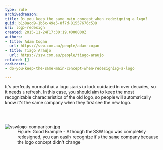```yaml
---
type: rule
archivedreason: 
title: Do you keep the same main concept when redesigning a logo?
guid: b1b8acd9-1b5c-49e5-8f7d-81557676c508
uri: logo-redesign
created: 2015-11-24T17:30:19.0000000Z
authors:
- title: Adam Cogan
  url: https://ssw.com.au/people/adam-cogan
- title: Tiago Araujo
  url: https://ssw.com.au/people/tiago-araujo
related: []
redirects:
- do-you-keep-the-same-main-concept-when-redesigning-a-logo

---
```



<p>It's perfectly normal that a logo starts to look outdated in over decades, so it needs a refresh. In this case, you should aim to keep the most recognizable characteristics of the old logo, so people will automatically know it's the same company when they first see the new logo.</p>
<br><excerpt class='endintro'></excerpt><br>
<dl class="goodImage"><dt> <img src="/PublishingImages/sswlogo-comparison.jpg" alt="sswlogo-comparison.jpg" /></dt><dd>Figure&#58; Good Example - Although​ the SSW logo was completely redesigned, you can easily recognize it's the same company because the logo concept didn't change</dd></dl>


